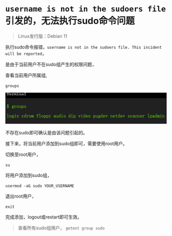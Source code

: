 # `username is not in the sudoers file`引发的，无法执行sudo命令问题

> Linux发行版：Debian 11

执行sudo命令报错，`username is not in the sudoers file. This incident will be reported`，

是由于当前用户不在sudo组产生的权限问题，

查看当前用户所属组,

`groups`

![图 1](imgs/2023-05-01-17-30-38-image.png)  

不存在sudo即可确认是由该问题引起的。

接下来，将当前用户添加到sudo组即可，需要使用root用户。

切换至root用户，

`su`

将用户添加到sudo组，

`usermod -aG sudo YOUR_USERNAME`

退出root用户，

`exit`

完成添加，logout或restart即可生效。

> 查看所有sudo组用户，
> `getent group sudo`